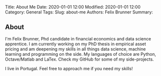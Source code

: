 Title: About Me
Date: 2020-01-01 12:00
Modified: 2020-01-01 12:00
Category: General
Tags:
Slug: about-me
Authors: Felix Brunner
Summary:


## About
I'm Felix Brunner, Phd candidate in financial economics and data science apprentice.
I am currently working on my PhD thesis in empirical asset pricing and am deepening my skills in all things data science, machine learning and programming on the side.
My languages of choice are Python, Octave/Matlab and LaTex.
Check my GitHub for some of my side-projects.

I live in Portugal. Feel free to approach me if you need my skills!
